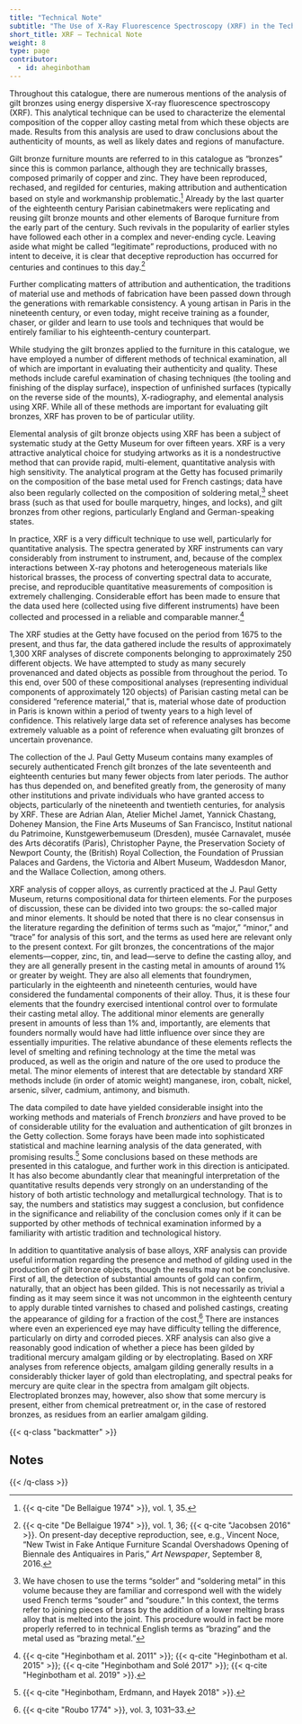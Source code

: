 ```yaml
---
title: "Technical Note"
subtitle: "The Use of X-Ray Fluorescence Spectroscopy (XRF) in the Technical Study of Gilt Bronze Mounts in This Catalogue"
short_title: XRF – Technical Note
weight: 8
type: page
contributor:
  - id: aheginbotham
---
```

Throughout this catalogue, there are numerous mentions of the analysis of gilt bronzes using energy dispersive X-ray fluorescence spectroscopy (XRF). This analytical technique can be used to characterize the elemental composition of the copper alloy casting metal from which these objects are made. Results from this analysis are used to draw conclusions about the authenticity of mounts, as well as likely dates and regions of manufacture.

Gilt bronze furniture mounts are referred to in this catalogue as “bronzes” since this is common parlance, although they are technically brasses, composed primarily of copper and zinc. They have been reproduced, rechased, and regilded for centuries, making attribution and authentication based on style and workmanship problematic.[^1] Already by the last quarter of the eighteenth century Parisian cabinetmakers were replicating and reusing gilt bronze mounts and other elements of Baroque furniture from the early part of the century. Such revivals in the popularity of earlier styles have followed each other in a complex and never-ending cycle. Leaving aside what might be called “legitimate” reproductions, produced with no intent to deceive, it is clear that deceptive reproduction has occurred for centuries and continues to this day.[^2]

Further complicating matters of attribution and authentication, the traditions of material use and methods of fabrication have been passed down through the generations with remarkable consistency. A young artisan in Paris in the nineteenth century, or even today, might receive training as a founder, chaser, or gilder and learn to use tools and techniques that would be entirely familiar to his eighteenth-century counterpart.

While studying the gilt bronzes applied to the furniture in this catalogue, we have employed a number of different methods of technical examination, all of which are important in evaluating their authenticity and quality. These methods include careful examination of chasing techniques (the tooling and finishing of the display surface), inspection of unfinished surfaces (typically on the reverse side of the mounts), X-radiography, and elemental analysis using XRF. While all of these methods are important for evaluating gilt bronzes, XRF has proven to be of particular utility.

Elemental analysis of gilt bronze objects using XRF has been a subject of systematic study at the Getty Museum for over fifteen years. XRF is a very attractive analytical choice for studying artworks as it is a nondestructive method that can provide rapid, multi-element, quantitative analysis with high sensitivity. The analytical program at the Getty has focused primarily on the composition of the base metal used for French castings; data have also been regularly collected on the composition of soldering metal,[^3] sheet brass (such as that used for boulle marquetry, hinges, and locks), and gilt bronzes from other regions, particularly England and German-speaking states.

In practice, XRF is a very difficult technique to use well, particularly for quantitative analysis. The spectra generated by XRF instruments can vary considerably from instrument to instrument, and, because of the complex interactions between X-ray photons and heterogeneous materials like historical brasses, the process of converting spectral data to accurate, precise, and reproducible quantitative measurements of composition is extremely challenging. Considerable effort has been made to ensure that the data used here (collected using five different instruments) have been collected and processed in a reliable and comparable manner.[^4]

The XRF studies at the Getty have focused on the period from 1675 to the present, and thus far, the data gathered include the results of approximately 1,300 XRF analyses of discrete components belonging to approximately 250 different objects. We have attempted to study as many securely provenanced and dated objects as possible from throughout the period. To this end, over 500 of these compositional analyses (representing individual components of approximately 120 objects) of Parisian casting metal can be considered “reference material,” that is, material whose date of production in Paris is known within a period of twenty years to a high level of confidence. This relatively large data set of reference analyses has become extremely valuable as a point of reference when evaluating gilt bronzes of uncertain provenance.

The collection of the J. Paul Getty Museum contains many examples of securely authenticated French gilt bronzes of the late seventeenth and eighteenth centuries but many fewer objects from later periods. The author has thus depended on, and benefited greatly from, the generosity of many other institutions and private individuals who have granted access to objects, particularly of the nineteenth and twentieth centuries, for analysis by XRF. These are Adrian Alan, Atelier Michel Jamet, Yannick Chastang, Doheney Mansion, the Fine Arts Museums of San Francisco, Institut national du Patrimoine, Kunstgewerbemuseum (Dresden), musée Carnavalet, musée des Arts décoratifs (Paris), Christopher Payne, the Preservation Society of Newport County, the (British) Royal Collection, the Foundation of Prussian Palaces and Gardens, the Victoria and Albert Museum, Waddesdon Manor, and the Wallace Collection, among others.

XRF analysis of copper alloys, as currently practiced at the J. Paul Getty Museum, returns compositional data for thirteen elements. For the purposes of discussion, these can be divided into two groups: the so-called major and minor elements. It should be noted that there is no clear consensus in the literature regarding the definition of terms such as “major,” “minor,” and “trace” for analysis of this sort, and the terms as used here are relevant only to the present context. For gilt bronzes, the concentrations of the major elements—copper, zinc, tin, and lead—serve to define the casting alloy, and they are all generally present in the casting metal in amounts of around 1% or greater by weight. They are also all elements that foundrymen, particularly in the eighteenth and nineteenth centuries, would have considered the fundamental components of their alloy. Thus, it is these four elements that the foundry exercised intentional control over to formulate their casting metal alloy. The additional minor elements are generally present in amounts of less than 1% and, importantly, are elements that founders normally would have had little influence over since they are essentially impurities. The relative abundance of these elements reflects the level of smelting and refining technology at the time the metal was produced, as well as the origin and nature of the ore used to produce the metal. The minor elements of interest that are detectable by standard XRF methods include (in order of atomic weight) manganese, iron, cobalt, nickel, arsenic, silver, cadmium, antimony, and bismuth.

The data compiled to date have yielded considerable insight into the working methods and materials of French *bronziers* and have proved to be of considerable utility for the evaluation and authentication of gilt bronzes in the Getty collection. Some forays have been made into sophisticated statistical and machine learning analysis of the data generated, with promising results.[^5] Some conclusions based on these methods are presented in this catalogue, and further work in this direction is anticipated. It has also become abundantly clear that meaningful interpretation of the quantitative results depends very strongly on an understanding of the history of both artistic technology and metallurgical technology. That is to say, the numbers and statistics may suggest a conclusion, but confidence in the significance and reliability of the conclusion comes only if it can be supported by other methods of technical examination informed by a familiarity with artistic tradition and technological history.

In addition to quantitative analysis of base alloys, XRF analysis can provide useful information regarding the presence and method of gilding used in the production of gilt bronze objects, though the results may not be conclusive. First of all, the detection of substantial amounts of gold can confirm, naturally, that an object has been gilded. This is not necessarily as trivial a finding as it may seem since it was not uncommon in the eighteenth century to apply durable tinted varnishes to chased and polished castings, creating the appearance of gilding for a fraction of the cost.[^6] There are instances where even an experienced eye may have difficulty telling the difference, particularly on dirty and corroded pieces. XRF analysis can also give a reasonably good indication of whether a piece has been gilded by traditional mercury amalgam gilding or by electroplating. Based on XRF analyses from reference objects, amalgam gilding generally results in a considerably thicker layer of gold than electroplating, and spectral peaks for mercury are quite clear in the spectra from amalgam gilt objects. Electroplated bronzes may, however, also show that some mercury is present, either from chemical pretreatment or, in the case of restored bronzes, as residues from an earlier amalgam gilding.

{{< q-class "backmatter" >}}
## Notes
{{< /q-class >}}

[^1]: {{< q-cite "De Bellaigue 1974" >}}, vol. 1, 35.

[^2]: {{< q-cite "De Bellaigue 1974" >}}, vol. 1, 36; {{< q-cite "Jacobsen 2016" >}}. On present-day deceptive reproduction, see, e.g., Vincent Noce, “New Twist in Fake Antique Furniture Scandal Overshadows Opening of Biennale des Antiquaires in Paris,” *Art Newspaper*, September 8, 2016.

[^3]: We have chosen to use the terms “solder” and “soldering metal” in this volume because they are familiar and correspond well with the widely used French terms “souder” and “soudure.” In this context, the terms refer to joining pieces of brass by the addition of a lower melting brass alloy that is melted into the joint. This procedure would in fact be more properly referred to in technical English terms as “brazing” and the metal used as “brazing metal.”

[^4]: {{< q-cite "Heginbotham et al. 2011" >}}; {{< q-cite "Heginbotham et al. 2015" >}}; {{< q-cite "Heginbotham and Solé 2017" >}}; {{< q-cite "Heginbotham et al. 2019" >}}.

[^5]: {{< q-cite "Heginbotham, Erdmann, and Hayek 2018" >}}.

[^6]: {{< q-cite "Roubo 1774" >}}, vol. 3, 1031–33.
